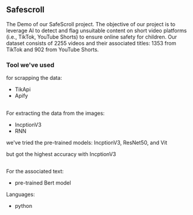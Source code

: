 ## Safescroll
The Demo of our SafeScroll project. The objective of our project is to leverage AI to detect and flag unsuitable content on short video platforms (i.e., TikTok, YouTube Shorts) to ensure online safety for children.
Our dataset consists of 2255 videos and their associated titles: 1353 from TikTok and 902 from YouTube Shorts.

 ### Tool we've used   
for scrapping the data:
 - TikApi
 - Apify
##
For extracting the data from the images:
- IncptionV3
- RNN

we've tried the pre-trained models: IncptionV3, ResNet50, and Vit 

but got the highest accuracy with IncptionV3


##
For the associated text:
- pre-trained Bert model


Languages:
- python
  

